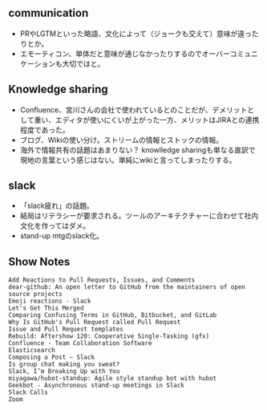 communication
----

* PRやLGTMといった略語、文化によって（ジョークも交えて）意味が違ったりとか。
* エモーティコン、単体だと意味が通じなかったりするのでオーバーコミュニケーションも大切ではと。

Knowledge sharing
----

* Confluence、宮川さんの会社で使われているとのことだが、デメリットとして重い、エディタが使いにくいが上がった一方、メリットはJIRAとの連携程度であった。
* ブログ、Wikiの使い分け。ストリームの情報とストックの情報。
* 海外で情報共有の話題はあまりない？ knowlledge sharingも単なる直訳で現地の言葉という感じはない。単純にwikiと言ってしまったりする。

slack
----

* 「slack疲れ」の話題。
* 結局はリテラシーが要求される。ツールのアーキテクチャーに合わせて社内文化を作ってはダメ。
* stand-up mtgのslack化。

Show Notes
----

    Add Reactions to Pull Requests, Issues, and Comments
    dear-github: An open letter to GitHub from the maintainers of open source projects
    Emoji reactions - Slack
    Let's Get This Merged
    Comparing Confusing Terms in GitHub, Bitbucket, and GitLab
    Why Is GitHub's Pull Request called Pull Request
    Issue and Pull Request templates
    Rebuild: Aftershow 120: Cooperative Single-Tasking (gfx)
    Confluence - Team Collaboration Software
    Elasticsearch
    Composing a Post – Slack
    Is group chat making you sweat?
    Slack, I’m Breaking Up with You
    miyagawa/hubot-standup: Agile style standup bot with hubot
    Geekbot - Asynchronous stand-up meetings in Slack
    Slack Calls
    Zoom

